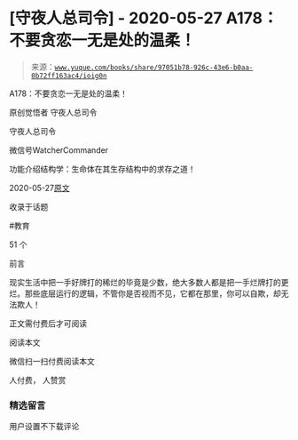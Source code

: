 # [守夜人总司令] - 2020-05-27 A178：不要贪恋一无是处的温柔！

> 来源：[`www.yuque.com/books/share/97051b78-926c-43e6-b0aa-0b72ff163ac4/ioig0n`](https://www.yuque.com/books/share/97051b78-926c-43e6-b0aa-0b72ff163ac4/ioig0n)



A178：不要贪恋一无是处的温柔！ 

原创觉悟者 守夜人总司令 

守夜人总司令 

微信号WatcherCommander 

功能介绍结构学：生命体在其生存结构中的求存之道！ 

2020-05-27[原文](https://mp.weixin.qq.com/s?__biz=MzAxNDk1NjI2Mw==&mid=2247485259&idx=1&sn=c46eb58cf71fc316608279b1e10828b8&chksm=9b8a24c3acfdadd57781ee9631cc06ed50551cc15141d155f54fa20dcf69c653825673104680&scene=27#wechat_redirect&cpage=211) 

收录于话题 

#教育 

51 个 

前言 

现实生活中把一手好牌打的稀烂的毕竟是少数，绝大多数人都是把一手烂牌打的更烂。那些底层运行的逻辑，不管你是否视而不见，它都在那里，你可以自欺，却无法欺人！ 

正文需付费后才可阅读 

阅读本文 

微信扫一扫付费阅读本文 

人付费， 人赞赏 

### 精选留言 

用户设置不下载评论